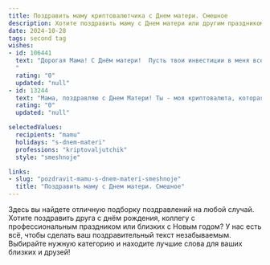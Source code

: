```yaml
---
title: Поздравить маму криптовалютчика с Днем матери. Смешное
description: Хотите поздравить маму с Днем матери или другим праздником? Наш ИИ создаст незабываемое поздравление, а вы обязательно выделитесь среди других.  
date: 2024-10-28
tags: second tag
wishes:
- id: 106441
  text: "Дорогая Мама! С Днём матери!  Пусть твои инвестиции в меня всегда приносят максимальную прибыль (хотя бы в виде внуков!), а волатильность настроения будет минимальной!  Надеюсь, мой успех в криптовалютах хоть немного компенсирует все нервы, которые я тебе потрепал.  Люблю тебя!
  "
  rating: "0"
  updated: "null"
- id: 13244
  text: "Мама, поздравляю с Днем Матери! Ты - моя криптовалюта, которая никогда не дешевеет, только растет в цене! Пусть твои биткоины всегда будут на пике, а эфиры - в изобилии! Ты - мой депозит на века, и я благодарен за твою неизменную поддержку! С праздником, моя уникальная монета!"
  rating: "0"
  updated: "null"

selectedValues:
  recipients: "mamu"
  holidays: "s-dnem-materi"
  professions: "kriptovaljutchik"
  style: "smeshnoje"

links:
- slug: "pozdravit-mamu-s-dnem-materi-smeshnoje"
  title: "Поздравить маму с Днем матери. Смешное"
---
```


Здесь вы найдете отличную подборку поздравлений на любой случай.
Хотите поздравить друга с днём рождения, коллегу с профессиональным праздником или близких с Новым годом? У нас есть всё, чтобы сделать ваш поздравительный текст незабываемым. Выбирайте нужную категорию и находите лучшие слова для ваших близких и друзей!
